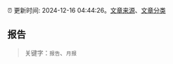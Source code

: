 :alarm_clock: 更新时间: 2024-12-16 04:44:26。[文章来源](/README.md)、[文章分类](/TAGS.md)

## 报告


> 关键字：`报告`、`月报`




